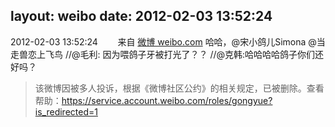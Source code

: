 layout: weibo
date: 2012-02-03 13:52:24
---
<meta name="referrer" content="no-referrer" />

2012-02-03 13:52:24  &nbsp;&nbsp;&nbsp;&nbsp;&nbsp;&nbsp; 来自 <a href="http://weibo.com/" rel="nofollow">微博 weibo.com</a>
哈哈，@宋小鸽儿Simona @当走兽恋上飞鸟 //@毛利: 因为喂鸽子牙被打光了？？ //@克韩:哈哈哈哈鸽子你们还好吗？
>  该微博因被多人投诉，根据《微博社区公约》的相关规定，已被删除。查看帮助：https://service.account.weibo.com/roles/gongyue?is_redirected=1
